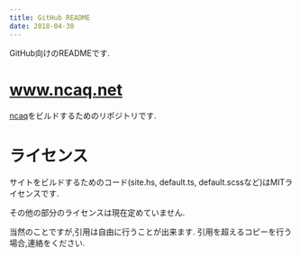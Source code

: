 ```yaml
---
title: GitHub README
date: 2018-04-30
---
```


GitHub向けのREADMEです.

# www.ncaq.net

[ncaq](https://www.ncaq.net/)をビルドするためのリポジトリです.

# ライセンス

サイトをビルドするためのコード(site.hs, default.ts, default.scssなど)はMITライセンスです.

その他の部分のライセンスは現在定めていません.

当然のことですが,引用は自由に行うことが出来ます.
引用を超えるコピーを行う場合,連絡をください.
